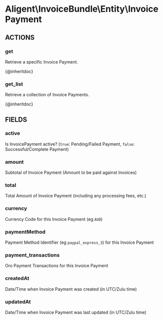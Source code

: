 # Aligent\InvoiceBundle\Entity\InvoicePayment

## ACTIONS

### get

Retrieve a specific Invoice Payment.

{@inheritdoc}

### get_list

Retrieve a collection of Invoice Payments.

{@inheritdoc}

## FIELDS

### active
Is InvoicePayment active? (`true`: Pending/Failed Payment, `false`: Successful/Complete Payment)

### amount
Subtotal of Invoice Payment (Amount to be paid against Invoices)

### total
Total Amount of Invoice Payment (including any processing fees, etc.)

### currency
Currency Code for this Invoice Payment (eg `AUD`)

### paymentMethod
Payment Method Identifier (eg `paypal_express_3`) for this Invoice Payment

### payment_transactions
Oro Payment Transactions for this Invoice Payment

### createdAt
Date/Time when Invoice Payment was created (in UTC/Zulu time)

### updatedAt
Date/Time when Invoice Payment was last updated (in UTC/Zulu time)
